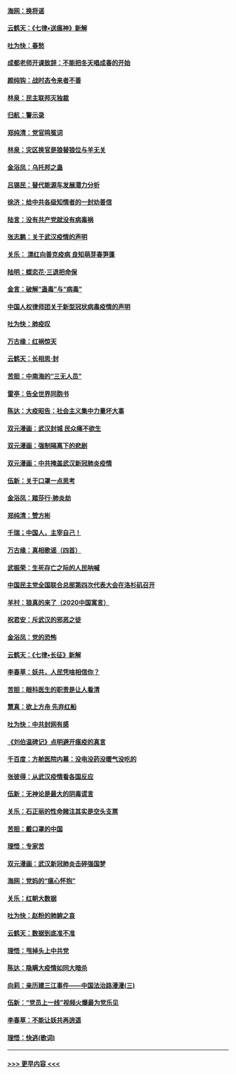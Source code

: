 #### [海网：换将谣](../pages/nsc993/n11873712.md?t=02170932) 
#### [云鹤天：《七律▪送瘟神》新解](../pages/nsc993/n11873598.md?t=02170932) 
#### [吐为快：春愁](../pages/nsc993/n11872801.md?t=02170932) 
#### [成都老师开课致辞：不能把冬天唱成春的开始](../pages/nsc993/n11872653.md?t=02170932) 
#### [颜纯钩：战时态令来者不善](../pages/nsc993/n11872011.md?t=02170932) 
#### [林泉：民主联邦灭独裁](../pages/nsc993/n11870998.md?t=02170932) 
#### [归航：警示录](../pages/nsc993/n11870963.md?t=02170932) 
#### [郑纯清：党官鸣冤词](../pages/nsc993/n11870938.md?t=02170932) 
#### [林泉：灾区换官是狼替狼位与羊无关](../pages/nsc993/n11870896.md?t=02170932) 
#### [金浴凤：乌托邦之蛊](../pages/nsc993/n11870879.md?t=02170932) 
#### [吕锡民：替代能源车发展潜力分析](../pages/nsc993/n11870656.md?t=02170932) 
#### [徐济：给中共各级知情者的一封劝善信](../pages/nsc993/n11868561.md?t=02170932) 
#### [陆言：没有共产党就没有病毒祸](../pages/nsc993/n11868232.md?t=02170932) 
#### [张志鹏：关于武汉疫情的声明](../pages/nsc993/n11867182.md?t=02170932) 
#### [关乐： 漂红向善克疫病 良知萌芽春笋蓬](../pages/nsc993/n11865710.md?t=02170932) 
#### [陆明：蝶恋花‧三退把命保](../pages/nsc993/n11865673.md?t=02170932) 
#### [金言：破解“蛊毒”与“病毒”](../pages/nsc993/n11864103.md?t=02170932) 
#### [中国人权律师团关于新型冠状病毒疫情的声明](../pages/nsc993/n11864249.md?t=02170932) 
#### [吐为快：肺疫叹](../pages/nsc993/n11864027.md?t=02170932) 
#### [万古缘：红祸惊天](../pages/nsc993/n11864079.md?t=02170932) 
#### [云鹤天：长相思‧封](../pages/nsc993/n11864006.md?t=02170932) 
#### [苦胆：中南海的“三无人员”](../pages/nsc993/n11862997.md?t=02170932) 
#### [雷亭：告全世界同胞书](../pages/nsc993/n11862572.md?t=02170932) 
#### [陈达：大疫昭告：社会主义集中力量坏大事](../pages/nsc993/n11859419.md?t=02170932) 
#### [双元漫画：武汉封城 民众痛不欲生](../pages/nsc993/n11859287.md?t=02170932) 
#### [双元漫画：强制隔离下的悲剧](../pages/nsc993/n11859244.md?t=02170932) 
#### [双元漫画：中共掩盖武汉新冠肺炎疫情](../pages/nsc993/n11858249.md?t=02170932) 
#### [伍新：关于口罩一点思考](../pages/nsc993/n11859195.md?t=02170932) 
#### [金浴凤：踏莎行‧肺炎劫](../pages/nsc993/n11858227.md?t=02170932) 
#### [郑纯清：赞方彬](../pages/nsc993/n11856803.md?t=02170932) 
#### [千瑞；中国人，主宰自己！](../pages/nsc993/n11856793.md?t=02170932) 
#### [万古缘：真相歌谣（四首）](../pages/nsc993/n11856263.md?t=02170932) 
#### [武振荣：生死存亡之际的人民呐喊](../pages/nsc993/n11856256.md?t=02170932) 
#### [中国民主党全国联合总部第四次代表大会在洛杉矶召开](../pages/nsc993/n11856344.md?t=02170932) 
#### [羊村：狼真的来了（2020中国寓言）](../pages/nsc993/n11856229.md?t=02170932) 
#### [祝君安：斥武汉的邪恶之徒](../pages/nsc993/n11855861.md?t=02170932) 
#### [金浴凤：党的恐怖](../pages/nsc993/n11855849.md?t=02170932) 
#### [云鹤天：《七律▪长征》新解](../pages/nsc993/n11855479.md?t=02170932) 
#### [李春草：妖共，人民凭啥相信你？](../pages/nsc993/n11855196.md?t=02170932) 
#### [苦胆：眼科医生的职责是让人看清](../pages/nsc993/n11853840.md?t=02170932) 
#### [慧真：欲上方舟 先弃红船](../pages/nsc993/n11853483.md?t=02170932) 
#### [吐为快：中共封网有感](../pages/nsc993/n11852575.md?t=02170932) 
#### [《刘伯温碑记》点明避开瘟疫的真言](../pages/nsc993/n11852128.md?t=02170932) 
#### [千百度：方舱医院内幕：没电没药没暖气没吃的](../pages/nsc993/n11850211.md?t=02170932) 
#### [张彼得：从武汉疫情看各国反应](../pages/nsc993/n11850102.md?t=02170932) 
#### [伍新：无神论是最大的阴毒谎言](../pages/nsc993/n11846129.md?t=02170932) 
#### [关乐：石正丽的性命赌注其实是空头支票](../pages/nsc993/n11846109.md?t=02170932) 
#### [苦胆：戴口罩的中国](../pages/nsc993/n11845576.md?t=02170932) 
#### [理悟：专家苦](../pages/nsc993/n11845564.md?t=02170932) 
#### [双元漫画：武汉新冠肺炎击碎强国梦](../pages/nsc993/n11843320.md?t=02170932) 
#### [海网：党妈的“瘟心怀抱”](../pages/nsc993/n11840740.md?t=02170932) 
#### [关乐：红朝大数据](../pages/nsc993/n11840675.md?t=02170932) 
#### [吐为快：赵粉的肺腑之哀](../pages/nsc993/n11840618.md?t=02170932) 
#### [云鹤天：数据到底准不准](../pages/nsc993/n11840325.md?t=02170932) 
#### [理悟：甩掉头上中共党](../pages/nsc993/n11838826.md?t=02170932) 
#### [陈达：隐瞒大疫情如同大暗杀](../pages/nsc993/n11838771.md?t=02170932) 
#### [向莉：亲历建三江事件——中国法治路漫漫(三)](../pages/nsc993/n11831825.md?t=02170932) 
#### [伍新：“党员上一线”视频火爆最为党乐见](../pages/nsc993/n11838200.md?t=02170932) 
#### [李春草：不能让妖共再逍遥](../pages/nsc993/n11838102.md?t=02170932) 
#### [理悟：快逃(歌词)](../pages/nsc993/n11838083.md?t=02170932) 

----
#### [ >>> 更早内容 <<< ](../indexes/nsc993-earlier.md)
